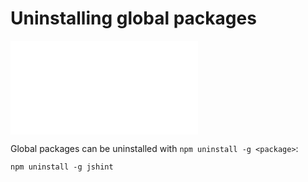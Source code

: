 <!--
title: 10 - Uninstalling global packages
featured: true
-->

# Uninstalling global packages

<iframe src="//www.youtube.com/embed/XbvjZxUZJGg" frameborder="0" allowfullscreen></iframe>

Global packages can be uninstalled with `npm uninstall -g <package>`:

```
npm uninstall -g jshint
```
